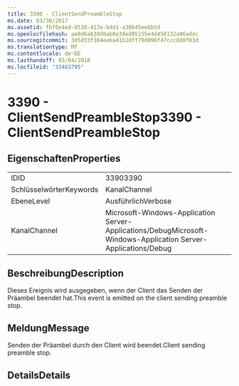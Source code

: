 ```yaml
---
title: 3390 - ClientSendPreambleStop
ms.date: 03/30/2017
ms.assetid: fbf6e4ed-8538-417e-b4d1-a30b45ee6b5d
ms.openlocfilehash: ae0d6a630d8ab0e39ed85155e4d458132a96addc
ms.sourcegitcommit: 3d5d33f384eeba41b2dff79d096f47ccc8d8f03d
ms.translationtype: MT
ms.contentlocale: de-DE
ms.lasthandoff: 05/04/2018
ms.locfileid: "33463795"
---
```

# <a name="3390---clientsendpreamblestop"></a><span data-ttu-id="768c3-102">3390 - ClientSendPreambleStop</span><span class="sxs-lookup"><span data-stu-id="768c3-102">3390 - ClientSendPreambleStop</span></span>
## <a name="properties"></a><span data-ttu-id="768c3-103">Eigenschaften</span><span class="sxs-lookup"><span data-stu-id="768c3-103">Properties</span></span>  
  
|||  
|-|-|  
|<span data-ttu-id="768c3-104">ID</span><span class="sxs-lookup"><span data-stu-id="768c3-104">ID</span></span>|<span data-ttu-id="768c3-105">3390</span><span class="sxs-lookup"><span data-stu-id="768c3-105">3390</span></span>|  
|<span data-ttu-id="768c3-106">Schlüsselwörter</span><span class="sxs-lookup"><span data-stu-id="768c3-106">Keywords</span></span>|<span data-ttu-id="768c3-107">Kanal</span><span class="sxs-lookup"><span data-stu-id="768c3-107">Channel</span></span>|  
|<span data-ttu-id="768c3-108">Ebene</span><span class="sxs-lookup"><span data-stu-id="768c3-108">Level</span></span>|<span data-ttu-id="768c3-109">Ausführlich</span><span class="sxs-lookup"><span data-stu-id="768c3-109">Verbose</span></span>|  
|<span data-ttu-id="768c3-110">Kanal</span><span class="sxs-lookup"><span data-stu-id="768c3-110">Channel</span></span>|<span data-ttu-id="768c3-111">Microsoft-Windows-Application Server-Applications/Debug</span><span class="sxs-lookup"><span data-stu-id="768c3-111">Microsoft-Windows-Application Server-Applications/Debug</span></span>|  
  
## <a name="description"></a><span data-ttu-id="768c3-112">Beschreibung</span><span class="sxs-lookup"><span data-stu-id="768c3-112">Description</span></span>  
 <span data-ttu-id="768c3-113">Dieses Ereignis wird ausgegeben, wenn der Client das Senden der Präambel beendet hat.</span><span class="sxs-lookup"><span data-stu-id="768c3-113">This event is emitted on the client sending preamble stop.</span></span>  
  
## <a name="message"></a><span data-ttu-id="768c3-114">Meldung</span><span class="sxs-lookup"><span data-stu-id="768c3-114">Message</span></span>  
 <span data-ttu-id="768c3-115">Senden der Präambel durch den Client wird beendet.</span><span class="sxs-lookup"><span data-stu-id="768c3-115">Client sending preamble stop.</span></span>  
  
## <a name="details"></a><span data-ttu-id="768c3-116">Details</span><span class="sxs-lookup"><span data-stu-id="768c3-116">Details</span></span>
